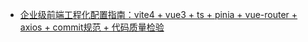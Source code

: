 - [企业级前端工程化配置指南：vite4 + vue3 + ts + pinia + vue-router + axios + commit规范 + 代码质量检验](https://github.com/supanpanCn/vue-blob)